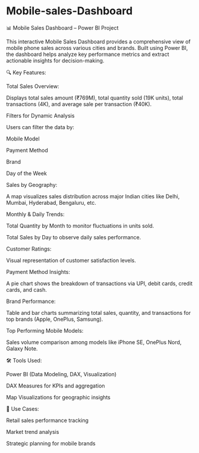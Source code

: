 # Mobile-sales-Dashboard

📊 Mobile Sales Dashboard – Power BI Project

This interactive Mobile Sales Dashboard provides a comprehensive view of mobile phone sales across various cities and brands. Built using Power BI, the dashboard helps analyze key performance metrics and extract actionable insights for decision-making.

🔍 Key Features:

Total Sales Overview:

Displays total sales amount (₹769M), total quantity sold (19K units), total transactions (4K), and average sale per transaction (₹40K).


Filters for Dynamic Analysis

Users can filter the data by:

Mobile Model

Payment Method

Brand

Day of the Week


Sales by Geography:

A map visualizes sales distribution across major Indian cities like Delhi, Mumbai, Hyderabad, Bengaluru, etc.


Monthly & Daily Trends:

Total Quantity by Month to monitor fluctuations in units sold.

Total Sales by Day to observe daily sales performance.


Customer Ratings:

Visual representation of customer satisfaction levels.


Payment Method Insights:

A pie chart shows the breakdown of transactions via UPI, debit cards, credit cards, and cash.


Brand Performance:

Table and bar charts summarizing total sales, quantity, and transactions for top brands (Apple, OnePlus, Samsung).


Top Performing Mobile Models:

Sales volume comparison among models like iPhone SE, OnePlus Nord, Galaxy Note.


🛠️ Tools Used:

Power BI (Data Modeling, DAX, Visualization)

DAX Measures for KPIs and aggregation

Map Visualizations for geographic insights


📁 Use Cases:

Retail sales performance tracking

Market trend analysis

Strategic planning for mobile brands
